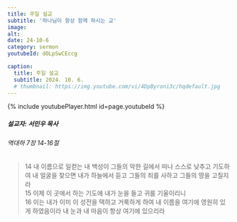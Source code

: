 ```yaml
---
title: 주일 설교
subtitle: '하나님이 항상 함께 하시는 교'
image: 
alt:
date: 24-10-6
category: sermon
youtubeId: dOLpSwCEccg

caption:
  title: 주일 설교
  subtitle: 2024. 10. 6.
  # thumbnail: https://img.youtube.com/vi/4DpByroni3c/hqdefault.jpg
---
```

{% include youtubePlayer.html id=page.youtubeId %}

##### 설교자: 서민우 목사

###### 역대하 7장 14-16절

> 14 내 이름으로 일컫는 내 백성이 그들의 악한 길에서 떠나 스스로 낮추고 기도하여 내 얼굴을 찾으면 내가 하늘에서 듣고 그들의 죄를 사하고 그들의 땅을 고칠지라  
> 15 이제 이 곳에서 하는 기도에 내가 눈을 들고 귀를 기울이리니  
> 16 이는 내가 이미 이 성전을 택하고 거룩하게 하여 내 이름을 여기에 영원히 있게 하였음이라 내 눈과 내 마음이 항상 여기에 있으리라  
